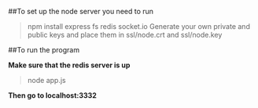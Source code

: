 ##To set up the node server you need to run

> npm install express fs redis socket.io
> Generate your own private and public keys and place them in ssl/node.crt and ssl/node.key

##To run the program 

**Make sure that the redis server is up**
> node app.js

**Then go to localhost:3332**
